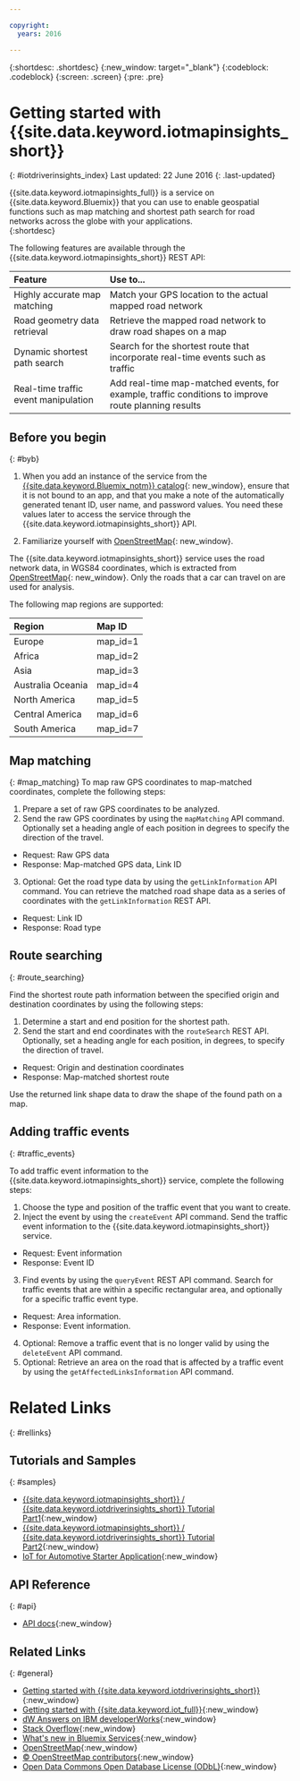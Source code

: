 ```yaml
---

copyright:
  years: 2016

---
```


{:shortdesc: .shortdesc}
{:new_window: target="_blank"}
{:codeblock: .codeblock}
{:screen: .screen}
{:pre: .pre}


# Getting started with {{site.data.keyword.iotmapinsights_short}}
{: #iotdriverinsights_index}
Last updated: 22 June 2016
{: .last-updated}

{{site.data.keyword.iotmapinsights_full}} is a service on {{site.data.keyword.Bluemix}} that you can use to enable geospatial functions such as map matching and shortest path search for road networks across the globe with your applications.  
{:shortdesc}

The following features are available through the {{site.data.keyword.iotmapinsights_short}} REST API:

|Feature|Use to...|
|:---|:---|
|Highly accurate map matching|Match your GPS location to the actual mapped road network|
|Road geometry data retrieval|Retrieve the mapped road network to draw road shapes on a map|
|Dynamic shortest path search|Search for the shortest route that incorporate real-time events such as traffic|
|Real-time traffic event manipulation|Add real-time map-matched events, for example, traffic conditions to improve route planning results|

## Before you begin
{: #byb}

1. When you add an instance of the service from the [{{site.data.keyword.Bluemix_notm}} catalog](https://console.stage1.ng.bluemix.net/catalog/services/iot-automotive/){: new_window}, ensure that it is not bound to an app, and that you make a note of the automatically generated tenant ID, user name, and password values. You need these values later to access the service through the   {{site.data.keyword.iotmapinsights_short}} API.

2. Familiarize yourself with [OpenStreetMap](http://www.openstreetmap.org/){: new_window}.  

 The {{site.data.keyword.iotmapinsights_short}} service uses the road network data, in WGS84 coordinates, which is extracted from [OpenStreetMap](http://www.openstreetmap.org/){: new_window}. Only the roads that a car can travel on are used for analysis.  

 The following map regions are supported:

|Region|Map ID|
|:---|:---|
|Europe|map_id=1|
|Africa|map_id=2|
|Asia|map_id=3|
|Australia Oceania|map_id=4|
|North America|map_id=5|
|Central America|map_id=6|
|South America|map_id=7|

## Map matching
{: #map_matching}
To map raw GPS coordinates to map-matched coordinates, complete the following steps:

1. Prepare a set of raw GPS coordinates to be analyzed.
2. Send the raw GPS coordinates by using the `mapMatching` API command. Optionally set a heading angle of each position in degrees to specify the direction of the travel.
 - Request: Raw GPS data
 - Response: Map-matched GPS data, Link ID
3. Optional: Get the road type data by using the `getLinkInformation` API command. You can retrieve the matched road shape data as a series of coordinates with the `getLinkInformation` REST API.
 - Request: Link ID
 - Response: Road type

## Route searching
{: #route_searching}

Find the shortest route path information between the specified origin and destination coordinates by using the following steps:

1. Determine a start and end position for the shortest path.
2. Send the start and end coordinates with the `routeSearch` REST API.
Optionally, set a heading angle for each position, in degrees, to specify the direction of travel.
 - Request: Origin and destination coordinates
 - Response: Map-matched shortest route

Use the returned link shape data to draw the shape of the found path on a map.

## Adding traffic events
{: #traffic_events}

To add traffic event information to the {{site.data.keyword.iotmapinsights_short}} service, complete the following steps:

1. Choose the type and position of the traffic event that you want to create.
2. Inject the event by using the `createEvent` API command.
Send the traffic event information to the {{site.data.keyword.iotmapinsights_short}} service.
 - Request: Event information
 - Response: Event ID
3. Find events by using the `queryEvent` REST API command.
Search for traffic events that are within a specific rectangular area, and optionally for a specific traffic event type.
 - Request: Area information.
 - Response: Event information.  
4. Optional: Remove a traffic event that is no longer valid by using the `deleteEvent` API  command.
5. Optional: Retrieve an area on the road that is affected by a traffic event by using the `getAffectedLinksInformation` API command.

# Related Links
{: #rellinks}

## Tutorials and Samples
{: #samples}

* [{{site.data.keyword.iotmapinsights_short}} / {{site.data.keyword.iotdriverinsights_short}} Tutorial Part1](https://github.com/IBM-Bluemix/car-data-management){:new_window}
* [{{site.data.keyword.iotmapinsights_short}} / {{site.data.keyword.iotdriverinsights_short}} Tutorial Part2](https://github.com/IBM-Bluemix/map-driver-insights){:new_window}
* [IoT for Automotive Starter Application](https://iot-automotive-starter.mybluemix.net){:new_window}

## API Reference
{: #api}

* [API docs](http://ibm.biz/IoTContextMapping_APIdoc){:new_window}

## Related Links
{: #general}

* [Getting started with {{site.data.keyword.iotdriverinsights_short}}](../IotDriverInsights/index.html){:new_window}
* [Getting started with {{site.data.keyword.iot_full}}](https://www.ng.bluemix.net/docs/services/IoT/index.html){:new_window}
* [dW Answers on IBM developerWorks](https://developer.ibm.com/answers/topics/iot-context-mapping){:new_window}
* [Stack Overflow](http://stackoverflow.com/questions/tagged/iot-context-mapping){:new_window}
* [What's new in Bluemix Services](http://www.ng.bluemix.net/docs/whatsnew/index.html#services_category){:new_window}
* [OpenStreetMap](http://www.openstreetmap.org/){:new_window}
* [&copy; OpenStreetMap contributors](http://www.openstreetmap.org/copyright){:new_window}
* [Open Data Commons Open Database License (ODbL)](http://opendatacommons.org/licenses/odbl/){:new_window}
